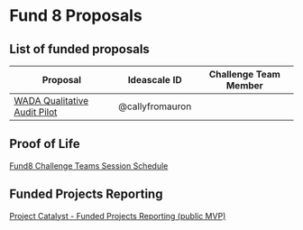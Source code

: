 # Fund 8 Proposals

## List of funded proposals

| Proposal                                                                    | Ideascale ID    | Challenge Team Member |
| --------------------------------------------------------------------------- | --------------- | --------------------- |
| [WADA Qualitative Audit Pilot](https://cardano.ideascale.com/c/idea/402487) | @callyfromauron |                       |

## Proof of Life

[Fund8 Challenge Teams Session Schedule](https://docs.google.com/spreadsheets/d/1bIZHfNYeSJSSpSXfpDG9Ny4f6Gm9aTOexL1DuqJfwgU/edit?usp=sharing)&#x20;

## Funded Projects Reporting

[Project Catalyst - Funded Projects Reporting (public MVP)](https://docs.google.com/spreadsheets/d/1bfnWFa94Y7Zj0G7dtpo9W1nAYGovJbswipxiHT4UE3g/edit?usp=sharing)
